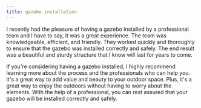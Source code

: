```yaml
---
title: gazebo installation
---
```


I recently had the pleasure of having a gazebo installed by a professional team and I have to say, it was a great experience. The team was knowledgeable, efficient, and friendly. They worked quickly and thoroughly to ensure that the gazebo was installed correctly and safely. The end result was a beautiful and sturdy structure that I know will last for years to come.

If you're considering having a gazebo installed, I highly recommend learning more about the process and the professionals who can help you. It's a great way to add value and beauty to your outdoor space. Plus, it's a great way to enjoy the outdoors without having to worry about the elements. With the help of a professional, you can rest assured that your gazebo will be installed correctly and safely.